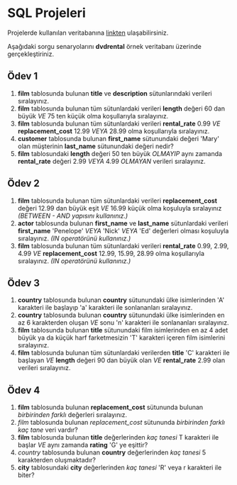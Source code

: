 # SQL Projeleri
Projelerde kullanılan veritabanına [linkten](https://www.postgresqltutorial.com/postgresql-getting-started/postgresql-sample-database/) ulaşabilirsiniz.

Aşağıdaki sorgu senaryolarını **dvdrental** örnek veritabanı üzerinde gerçekleştiriniz.
## Ödev 1

1. **film** tablosunda bulunan **title** ve **description** sütunlarındaki verileri sıralayınız.
2. **film** tablosunda bulunan tüm sütunlardaki verileri **length** değeri 60 dan büyük *VE* 75 ten küçük olma koşullarıyla sıralayınız.
3. **film** tablosunda bulunan tüm sütunlardaki verileri **rental_rate** 0.99 *VE* **replacement_cost** 12.99 *VEYA* 28.99 olma koşullarıyla sıralayınız.
4. **customer** tablosunda bulunan **first_name** sütunundaki değeri 'Mary' olan müşterinin **last_name** sütunundaki değeri nedir?
5. **film** tablosundaki **length** değeri 50 ten büyük *OLMAYIP* aynı zamanda **rental_rate** değeri 2.99 *VEYA* 4.99 *OLMAYAN* verileri sıralayınız.

## Ödev 2

1. **film** tablosunda bulunan tüm sütunlardaki verileri **replacement_cost** değeri 12.99 dan büyük eşit *VE* 16.99 küçük olma koşuluyla sıralayınız *(BETWEEN - AND yapısını kullanınız.)*
2. **actor** tablosunda bulunan **first_name** ve **last_name** sütunlardaki verileri **first_name** 'Penelope' *VEYA* 'Nick' *VEYA* 'Ed' değerleri olması koşuluyla sıralayınız. *(IN operatörünü kullanınız.)*
3. **film** tablosunda bulunan tüm sütunlardaki verileri **rental_rate** 0.99, 2.99, 4.99 *VE* **replacement_cost** 12.99, 15.99, 28.99 olma koşullarıyla sıralayınız. *(IN operatörünü kullanınız.)*

## Ödev 3

1. **country** tablosunda bulunan **country** sütunundaki ülke isimlerinden 'A' karakteri ile başlayıp 'a' karakteri ile sonlananları sıralayınız.
2. **country** tablosunda bulunan **country** sütunundaki ülke isimlerinden en az 6 karakterden oluşan *VE* sonu 'n' karakteri ile sonlananları sıralayınız.
3. **film** tablosunda bulunan **title** sütunundaki film isimlerinden en az 4 adet büyük ya da küçük harf farketmesizin 'T' karakteri içeren film isimlerini sıralayınız.
4. **film** tablosunda bulunan tüm sütunlardaki verilerden **title** 'C' karakteri ile başlayan *VE* **length** değeri 90 dan büyük olan *VE* **rental_rate** 2.99 olan verileri sıralayınız.

## Ödev 4

1. **film** tablosunda bulunan **replacement_cost** sütununda bulunan *birbirinden farklı* değerleri sıralayınız.
2. *film* tablosunda bulunan *replacement_cost* sütununda *birbirinden farklı kaç tane* veri vardır?
3. **film** tablosunda bulunan **title** değerlerinden *kaç tanesi* T karakteri ile başlar *VE* aynı zamanda **rating** 'G' ye eşittir?
4. *country* tablosunda bulunan **country** değerlerinden *kaç tanesi* 5 karakterden oluşmaktadır?
5. **city** tablosundaki **city** değerlerinden *kaç tanesi* 'R' veya r karakteri ile biter?